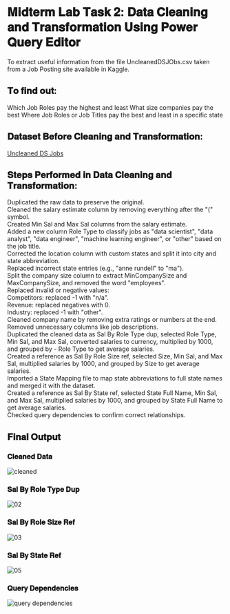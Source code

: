 # 𝐌𝐢𝐝𝐭𝐞𝐫𝐦 𝐋𝐚𝐛 𝐓𝐚𝐬𝐤 𝟐: 𝐃𝐚𝐭𝐚 𝐂𝐥𝐞𝐚𝐧𝐢𝐧𝐠 𝐚𝐧𝐝 𝐓𝐫𝐚𝐧𝐬𝐟𝐨𝐫𝐦𝐚𝐭𝐢𝐨𝐧 𝐔𝐬𝐢𝐧𝐠 𝐏𝐨𝐰𝐞𝐫 𝐐𝐮𝐞𝐫𝐲 𝐄𝐝𝐢𝐭𝐨𝐫
To extract useful information from the file UncleanedDSJObs.csv taken from a Job Posting site available in Kaggle.  
## 𝐓𝐨 𝐟𝐢𝐧𝐝 𝐨𝐮𝐭:
Which Job Roles pay the highest and least
What size companies pay the best
Where Job Roles or Job Titles pay the best and least in a specific state
## 𝐃𝐚𝐭𝐚𝐬𝐞𝐭 𝐁𝐞𝐟𝐨𝐫𝐞 𝐂𝐥𝐞𝐚𝐧𝐢𝐧𝐠 𝐚𝐧𝐝 𝐓𝐫𝐚𝐧𝐬𝐟𝐨𝐫𝐦𝐚𝐭𝐢𝐨𝐧:
[Uncleaned DS Jobs](https://github.com/rxnz03/EDM-Portfolio/blob/main/Midterm%20Lab%20Task%202/Uncleaned_DS_jobs.csv)

## 𝐒𝐭𝐞𝐩𝐬 𝐏𝐞𝐫𝐟𝐨𝐫𝐦𝐞𝐝 𝐢𝐧 𝐃𝐚𝐭𝐚 𝐂𝐥𝐞𝐚𝐧𝐢𝐧𝐠 𝐚𝐧𝐝 𝐓𝐫𝐚𝐧𝐬𝐟𝐨𝐫𝐦𝐚𝐭𝐢𝐨𝐧:
Duplicated the raw data to preserve the original.  
Cleaned the salary estimate column by removing everything after the "(" symbol.  
Created Min Sal and Max Sal columns from the salary estimate.  
Added a new column Role Type to classify jobs as "data scientist", "data analyst", "data engineer", "machine learning engineer", or "other" based on the job title.  
Corrected the location column with custom states and split it into city and state abbreviation.  
Replaced incorrect state entries (e.g., "anne rundell" to "ma").  
Split the company size column to extract MinCompanySize and MaxCompanySize, and removed the word "employees".  
Replaced invalid or negative values:  
Competitors: replaced -1 with "n/a".  
Revenue: replaced negatives with 0.  
Industry: replaced -1 with "other".  
Cleaned company name by removing extra ratings or numbers at the end.  
Removed unnecessary columns like job descriptions.  
Duplicated the cleaned data as Sal By Role Type dup, selected Role Type, Min Sal, and Max Sal, converted salaries to currency, multiplied by 1000, and grouped by - Role Type to get average salaries.  
Created a reference as Sal By Role Size ref, selected Size, Min Sal, and Max Sal, multiplied salaries by 1000, and grouped by Size to get average salaries.  
Imported a State Mapping file to map state abbreviations to full state names and merged it with the dataset.  
Created a reference as Sal By State ref, selected State Full Name, Min Sal, and Max Sal, multiplied salaries by 1000, and grouped by State Full Name to get average salaries.  
Checked query dependencies to confirm correct relationships.  

## 𝐅𝐢𝐧𝐚𝐥 𝐎𝐮𝐭𝐩𝐮𝐭
### 𝐂𝐥𝐞𝐚𝐧𝐞𝐝 𝐃𝐚𝐭𝐚
![cleaned](https://github.com/user-attachments/assets/90b08a6c-6752-49bf-b9a3-1bc94db1586a)

### 𝐒𝐚𝐥 𝐁𝐲 𝐑𝐨𝐥𝐞 𝐓𝐲𝐩𝐞 𝐃𝐮𝐩
![02](https://github.com/user-attachments/assets/813828ae-153c-40df-85f2-1dc2a421e3c6)

### 𝐒𝐚𝐥 𝐁𝐲 𝐑𝐨𝐥𝐞 𝐒𝐢𝐳𝐞 𝐑𝐞𝐟
![03](https://github.com/user-attachments/assets/4f7f9370-c2ac-4db5-88f7-ca13b170e17f)

### 𝐒𝐚𝐥 𝐁𝐲 𝐒𝐭𝐚𝐭𝐞 𝐑𝐞𝐟
![05](https://github.com/user-attachments/assets/918d9573-db3e-44fa-a23a-21cb714f3b09)

### 𝐐𝐮𝐞𝐫𝐲 𝐃𝐞𝐩𝐞𝐧𝐝𝐞𝐧𝐜𝐢𝐞𝐬
![query dependencies](https://github.com/user-attachments/assets/044c4320-8233-4763-b535-f87e3fc80f3f)
